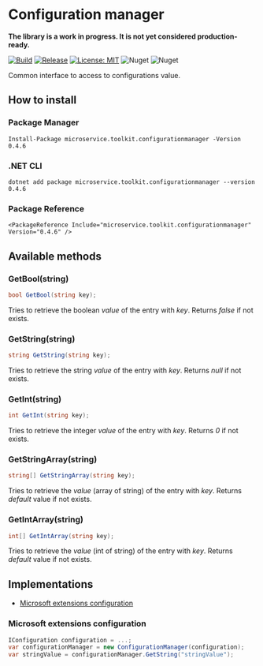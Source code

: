 ﻿# Configuration manager

__The library is a work in progress. It is not yet considered production-ready.__

[![Build](https://github.com/MpStyle/microservicetoolkit/actions/workflows/build.yml/badge.svg)](https://github.com/MpStyle/microservicetoolkit/actions/workflows/build.yml)
[![Release](https://github.com/MpStyle/microservicetoolkit/actions/workflows/release.yml/badge.svg)](https://github.com/MpStyle/microservicetoolkit/actions/workflows/release.yml)
[![License: MIT](https://img.shields.io/badge/License-MIT-yellow.svg)](https://opensource.org/licenses/MIT)
![Nuget](https://img.shields.io/nuget/dt/microservice.toolkit.configurationmanager)
![Nuget](https://img.shields.io/nuget/v/microservice.toolkit.configurationmanager)

Common interface to access to configurations value.

## How to install

### Package Manager
```
Install-Package microservice.toolkit.configurationmanager -Version 0.4.6
```

### .NET CLI
```
dotnet add package microservice.toolkit.configurationmanager --version 0.4.6
```

### Package Reference
```
<PackageReference Include="microservice.toolkit.configurationmanager" Version="0.4.6" />
```

## Available methods

### GetBool(string)
```C#
bool GetBool(string key);
```

Tries to retrieve the boolean _value_ of the entry with _key_.
Returns _false_ if not exists.

### GetString(string)
```C#
string GetString(string key);
```

Tries to retrieve the string _value_ of the entry with _key_.
Returns _null_ if not exists.

### GetInt(string)
```C#
int GetInt(string key);
```

Tries to retrieve the integer _value_ of the entry with _key_.
Returns _0_ if not exists.

### GetStringArray(string)
```C#
string[] GetStringArray(string key);
```

Tries to retrieve the _value_ (array of string) of the entry with _key_.
Returns _default_ value if not exists.

### GetIntArray(string)
```C#
int[] GetIntArray(string key);
```

Tries to retrieve the _value_ (int of string) of the entry with _key_.
Returns _default_ value if not exists.

## Implementations
- [Microsoft extensions configuration](#msec)

### Microsoft extensions configuration

<a name="msec"></a>
```C#
IConfiguration configuration = ...;
var configurationManager = new ConfigurationManager(configuration);
var stringValue = configurationManager.GetString("stringValue");
```